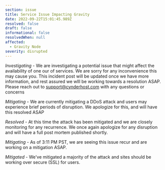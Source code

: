 ```yaml
---
section: issue
title: Service Issue Impacting Gravity
date: 2022-09-22T15:01:45.989Z
resolved: false
draft: false
informational: false
resolvedWhen: null
affected:
  - Gravity Node
severity: disrupted
---
```

*Investigating* - We are investigating a potential issue that might affect the availability of one our of services. We are sorry for any inconvenience this may cause you. This incident post will be updated once we have more information, and rest assured we wlll be working towards a resolution ASAP. Please reach out to support@cynderhost.com with any questions or concerns

*Mitigating* - We are currently mitigating a DDoS attack and users may experience brief periods of disruption. We apologize for this, and will have this resolved ASAP

*Resolved -* At this time the attack has been mitigated and we are closely monitoring for any recurrence. We once again apologize for any disruption and will have a full post mortem published shortly.

*M﻿itigating -* As of 3:11 PM PST, we are seeing this issue recur and are working on a mitigation ASAP.

*M﻿itigated* - We've mitigated a majority of the attack and sites should be working over secure (SSL) for users.